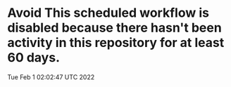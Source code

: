 # Avoid This scheduled workflow is disabled because there hasn't been activity in this repository for at least 60 days.
Tue Feb  1 02:02:47 UTC 2022
